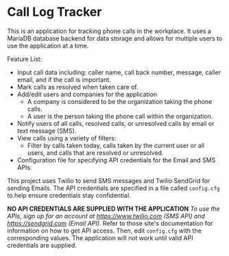 # Call Log Tracker
This is an application for tracking phone calls in the workplace. It uses a MariaDB database backend for data storage and allows for multiple users to use the application at a time.

Feature List:
  * Input call data including: caller name, call back number, message, caller email, and if the call is important.
  * Mark calls as resolved when taken care of.
  * Add/edit users and companies for the application
    * A company is considered to be the organization taking the phone calls.
    * A user is the person taking the phone call within the organization.
  * Notify users of all calls, resolved calls, or unresolved calls by email or text message (SMS).
  * View calls using a variety of filters:
    * Filter by calls taken today, calls taken by the current user or all users, and calls that are resolved or unresolved.
  * Configuration file for specifying API credentials for the Email and SMS APIs.

This project uses Twilio to send SMS messages and Twilio SendGrid for sending Emails. The API credentials are specified in a file called <code>config.cfg</code> to help ensure credentials stay confidential.

**NO API CREDENTIALS ARE SUPPLIED WITH THE APPLICATION**
*To use the APIs, sign up for an account at https://www.twilio.com (SMS API) and https://sendgrid.com (Email API)*. Refer to those site's documentation for information on how to get API access. Then, edit <code>config.cfg</code> with the corresponding values. The application will not work until valid API credentials are supplied.
